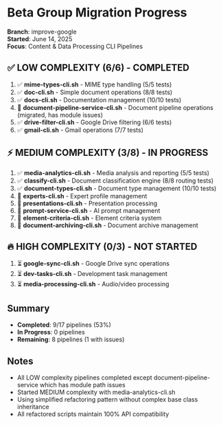 # Beta Group Migration Progress

**Branch**: improve-google  
**Started**: June 14, 2025  
**Focus**: Content & Data Processing CLI Pipelines

## ✅ LOW COMPLEXITY (6/6) - COMPLETED
1. ✅ **mime-types-cli.sh** - MIME type handling (5/5 tests)
2. ✅ **doc-cli.sh** - Simple document operations (8/8 tests)
3. ✅ **docs-cli.sh** - Documentation management (10/10 tests)
4. 🚧 **document-pipeline-service-cli.sh** - Document pipeline operations (migrated, has module issues)
5. ✅ **drive-filter-cli.sh** - Google Drive filtering (6/6 tests)
6. ✅ **gmail-cli.sh** - Gmail operations (7/7 tests)

## ⚡ MEDIUM COMPLEXITY (3/8) - IN PROGRESS
1. ✅ **media-analytics-cli.sh** - Media analysis and reporting (5/5 tests)
2. ✅ **classify-cli.sh** - Document classification engine (8/8 routing tests)
3. ✅ **document-types-cli.sh** - Document type management (10/10 tests)
4. 🔄 **experts-cli.sh** - Expert profile management
5. 🔄 **presentations-cli.sh** - Presentation processing
6. 🔄 **prompt-service-cli.sh** - AI prompt management
7. 🔄 **element-criteria-cli.sh** - Element criteria system
8. 🔄 **document-archiving-cli.sh** - Document archive management

## 🔥 HIGH COMPLEXITY (0/3) - NOT STARTED
1. ⏳ **google-sync-cli.sh** - Google Drive sync operations
2. ⏳ **dev-tasks-cli.sh** - Development task management
3. ⏳ **media-processing-cli.sh** - Audio/video processing

## Summary
- **Completed**: 9/17 pipelines (53%)
- **In Progress**: 0 pipelines
- **Remaining**: 8 pipelines (1 with issues)

## Notes
- All LOW complexity pipelines completed except document-pipeline-service which has module path issues
- Started MEDIUM complexity with media-analytics-cli.sh
- Using simplified refactoring pattern without complex base class inheritance
- All refactored scripts maintain 100% API compatibility